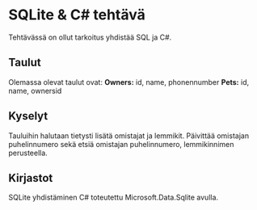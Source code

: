 # SQLite & C# tehtävä #

Tehtävässä on ollut tarkoitus yhdistää SQL ja C#.

## Taulut ##

Olemassa olevat taulut ovat: 
**Owners:**
id, name, phonennumber
**Pets:**
id, name, ownersid

## Kyselyt ##

Tauluihin halutaan tietysti lisätä omistajat ja lemmikit.
Päivittää omistajan puhelinnumero sekä etsiä omistajan puhelinnumero, lemmikinnimen perusteella.

## Kirjastot ##

SQLite yhdistäminen C# toteutettu Microsoft.Data.Sqlite avulla. 
